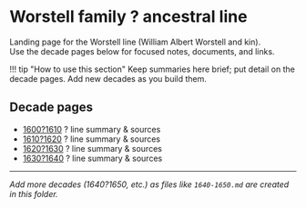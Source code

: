 ﻿# Worstell family ? ancestral line

Landing page for the Worstell line (William Albert Worstell and kin).  
Use the decade pages below for focused notes, documents, and links.

!!! tip "How to use this section"
    Keep summaries here brief; put detail on the decade pages. Add new decades as you build them.

## Decade pages
- [1600?1610](1600-1610/1600-1610.md) ? line summary & sources
- [1610?1620](1610-1620/1610-1620.md) ? line summary & sources
- [1620?1630](1620-1630/1620-1630.md) ? line summary & sources
- [1630?1640](1630-1640/1630-1640.md) ? line summary & sources

---
*Add more decades (1640?1650, etc.) as files like `1640-1650.md` are created in this folder.*

